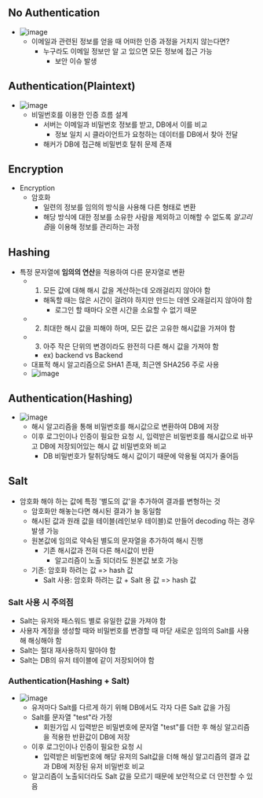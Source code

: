 ## No Authentication
- ![image](https://user-images.githubusercontent.com/102513932/202368594-e513e8d1-810c-4fc0-ace0-5802847ac40b.png)
  - 이메일과 관련된 정보를 얻을 때 어떠한 인증 과정을 거치지 않는다면?
    - 누구라도 이메일 정보만 알 고 있으면 모든 정보에 접근 가능
      - 보안 이슈 발생 
## Authentication(Plaintext)
- ![image](https://user-images.githubusercontent.com/102513932/202368704-def6172c-0c33-4502-9de5-ef7bacb515f1.png)
  - 비밀번호를 이용한 인증 흐름 설계
    - 서버는 이메일과 비밀번호 정보를 받고, DB에서 이를 비교
      - 정보 일치 시 클라이언트가 요청하는 데이터를 DB에서 찾아 전달
    - 해커가 DB에 접근해 비밀번호 탈취 문제 존재
## Encryption
- Encryption
  - 암호화
    - 일련의 정보를 임의의 방식을 사용해 다른 형태로 변환
    - 해당 방식에 대한 정보를 소유한 사람을 제외하고 이해할 수 없도록 *알고리즘*을 이용해 정보를 관리하는 과정
## Hashing
- 특정 문자열에 **임의의 연산**을 적용하여 다른 문자열로 변환
  - 1. 모든 값에 대해 해시 값을 계산하는데 오래걸리지 않아야 함
    - 해독할 때는 많은 시간이 걸려야 하지만 만드는 데엔 오래걸리지 않아야 함
      - 로그인 할 때마다 오랜 시간을 소요할 수 없기 때문
  - 2. 최대한 해시 값을 피해야 하며, 모든 값은 고유한 해시값을 가져야 함
  - 3. 아주 작은 단위의 변경이라도 완전히 다른 해시 값을 가져야 함
    - ex) backend vs Backend
  - 대표적 해시 알고리즘으로 SHA1 존재, 최근엔 SHA256 주로 사용
  - ![image](https://user-images.githubusercontent.com/102513932/202369159-2e859c2a-bd3b-47e8-92bc-3e5f2c219e67.png)
## Authentication(Hashing)
- ![image](https://user-images.githubusercontent.com/102513932/202369500-3cdbdecf-9ba0-4d5b-bddc-b046ff5f1a61.png)
  - 해시 알고리즘을 통해 비밀번호를 해시값으로 변환하여 DB에 저장
  - 이후 로그인이나 인증이 필요한 요청 시, 입력받은 비밀번호를 해시값으로 바꾸고 DB에 저장되어있는 해시 값 비밀번호와 비교
    - DB 비밀번호가 탈취당해도 해시 값이기 때문에 악용될 여지가 줄어듬
## Salt
- 암호화 해야 하는 값에 특정 '별도의 값'을 추가하여 결과를 변형하는 것
  -  암호화만 해놓는다면 해시된 결과가 늘 동일함
    - 해시된 값과 원래 값을 테이블(레인보우 테이블)로 만들어 decoding 하는 경우 발생 가능
  - 원본값에 임의로 약속된 별도의 문자열을 추가하여 해시 진행
    - 기존 해시값과 전혀 다른 해시값이 반환
      - 알고리즘이 노출 되더라도 원본값 보호 가능
  - 기존: 암호화 하려는 값 => hash 값
    - Salt 사용: 암호화 하려는 값 + Salt 용 값 => hash 값
### Salt 사용 시 주의점
- Salt는 유저와 패스워드 별로 유일한 값을 가져야 함
- 사용자 계정을 생성할 때와 비밀번호를 변경할 때 마닫 새로운 임의의 Salt를 사용해 해싱해야 함
- Salt는 절대 재사용하지 말아야 함
- Salt는 DB의 유저 테이블에 같이 저장되어야 함
### Authentication(Hashing + Salt)
- ![image](https://user-images.githubusercontent.com/102513932/202370602-b7a01fd5-fdd5-4309-8884-141db1fa59ec.png)
  - 유저마다 Salt를 다르게 하기 위해 DB에서도 각자 다른 Salt 값을 가짐
  - Salt를 문자열 "test"라 가정
    - 회원가입 시 입력받은 비밀번호에 문자열 "test"를 더한 후 해싱 알고리즘을 적용한 반환값이 DB에 저장
  - 이후 로그인이나 인증이 필요한 요청 시
    - 입력받은 비밀번호에 해당 유저의 Salt값을 더해 해싱 알고리즘의 결과 값과 DB에 저장된 유저 비밀번호 비교
  - 알고리즘이 노출되더라도 Salt 값을 모르기 때문에 보안적으로 더 안전할 수 있음